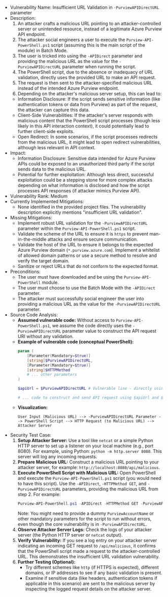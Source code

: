 - Vulnerability Name: Insufficient URL Validation in `-PurviewAPIDirectURL` parameter
- Description:
  1. An attacker crafts a malicious URL pointing to an attacker-controlled server or unintended resource, instead of a legitimate Azure Purview API endpoint.
  2. The attacker social engineers a user to execute the `Purview-API-PowerShell.ps1` script (assuming this is the main script of the module) in Batch Mode.
  3. The user is tricked into using the `-APIDirect` parameter and providing the malicious URL as the value for the `-PurviewAPIDirectURL` parameter when running the script.
  4. The PowerShell script, due to the absence or inadequacy of URL validation, directly uses the provided URL to make an API request.
  5. The request is then sent to the attacker-specified malicious URL instead of the intended Azure Purview endpoint.
  6. Depending on the attacker's malicious server setup, this can lead to:
    - Information Disclosure: If the script sends sensitive information (like authentication tokens or data from Purview) as part of the request, the attacker can capture this data.
    - Client-Side Vulnerabilities: If the attacker's server responds with malicious content that the PowerShell script processes (though less likely in this API interaction context), it could potentially lead to further client-side exploits.
    - Open Redirect: In some scenarios, if the script processes redirects from the malicious URL, it might lead to open redirect vulnerabilities, although less relevant in API context.
- Impact:
  - Information Disclosure: Sensitive data intended for Azure Purview APIs could be exposed to an unauthorized third party if the script sends data to the malicious URL.
  - Potential for further exploitation: Although less direct, successful exploitation could be a stepping stone for more complex attacks depending on what information is disclosed and how the script processes API responses (if attacker mimics Purview API).
- Vulnerability Rank: Medium
- Currently Implemented Mitigations:
  - None identified in the provided project files. The vulnerability description explicitly mentions "insufficient URL validation".
- Missing Mitigations:
  - Implement robust URL validation for the `-PurviewAPIDirectURL` parameter within the `Purview-API-PowerShell.ps1` script.
  - Validate the scheme of the URL to ensure it is `https` to prevent man-in-the-middle attacks and ensure secure communication.
  - Validate the host of the URL to ensure it belongs to the expected Azure Purview domain (`*.purview.azure.com`). Implement a whitelist of allowed domain patterns or use a secure method to resolve and verify the target domain.
  - Sanitize or reject URLs that do not conform to the expected format.
- Preconditions:
  - The user must have downloaded and be using the `Purview-API-PowerShell` module.
  - The user must choose to use the Batch Mode with the `-APIDirect` parameter.
  - The attacker must successfully social engineer the user into providing a malicious URL as the value for the `-PurviewAPIDirectURL` parameter.
- Source Code Analysis:
  - **Assumed vulnerable code:** Without access to `Purview-API-PowerShell.ps1`, we assume the code directly uses the `-PurviewAPIDirectURL` parameter value to construct the API request URI without any validation.
  - **Example of vulnerable code (conceptual PowerShell):**
    ```powershell
    param (
        [Parameter(Mandatory=$true)]
        [string]$PurviewAPIDirectURL,
        [Parameter(Mandatory=$true)]
        [string]$HTTPMethod
        # ... other parameters
    )

    $apiUrl = $PurviewAPIDirectURL # Vulnerable line - directly using user input

    # ... code to construct and send API request using $apiUrl and $HTTPMethod
    ```
  - **Visualization:**
    ```
    User Input (Malicious URL) --> -PurviewAPIDirectURL Parameter --> PowerShell Script --> HTTP Request (to Malicious URL) --> Attacker Server
    ```
- Security Test Case:
  1. **Setup Attacker Server:**  Use a tool like `netcat` or a simple Python HTTP server to set up a listener on your local machine (e.g., port 8080). For example, using Python: `python -m http.server 8080`. This server will log any incoming requests.
  2. **Prepare Malicious URL:** Construct a malicious URL pointing to your attacker server, for example: `http://localhost:8080/api/malicious`.
  3. **Execute PowerShell Script with Malicious URL:** Open PowerShell and execute the `Purview-API-PowerShell.ps1` script (you would need to have this script). Use the `-APIDirect`, `-HTTPMethod GET`, and `-PurviewAPIDirectURL` parameters, providing the malicious URL from step 2. For example:
     ```powershell
     Purview-API-PowerShell.ps1 -APIDirect -HTTPMethod GET -PurviewAPIDirectURL "http://localhost:8080/api/malicious" -PurviewAccountName "your_purview_account_name" #replace with actual account name if needed for script execution
     ```
     Note: You might need to provide a dummy `PurviewAccountName` or other mandatory parameters for the script to run without errors, even though the core vulnerability is in `-PurviewAPIDirectURL`.
  4. **Observe Attacker Server Logs:** Check the logs of your attacker server (the Python HTTP server or `netcat` output).
  5. **Verify Vulnerability:** If you see a log entry on your attacker server indicating an incoming GET request to `/api/malicious`, it confirms that the PowerShell script made a request to the attacker-controlled URL. This demonstrates the insufficient URL validation vulnerability.
  6. **Further Testing (Optional):**
     - Try different schemes like `http` (if HTTPS is expected), different domains, or IP addresses to see if any basic validation is present.
     - Examine if sensitive data (like headers, authentication tokens if applicable in this scenario) are sent to the malicious server by inspecting the logged request details on the attacker server.